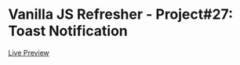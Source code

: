 # Vanilla JS Refresher - Project#27: Toast Notification
[Live Preview](https://valyndsilva.github.io/vanillajs-toast-notification/)
